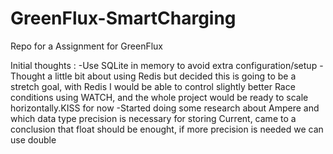 # GreenFlux-SmartCharging
Repo for a Assignment for GreenFlux


Initial thoughts :
-Use SQLite in memory to avoid extra configuration/setup
-Thought a little bit about using Redis but decided this is going to be a stretch goal, with Redis I would be able to control
slightly better Race conditions using WATCH, and the whole project would be ready to scale horizontally.KISS for now
-Started doing some research about Ampere and which data type precision is necessary for storing Current, came to a conclusion 
that float should be enought, if more precision is needed we can use double
